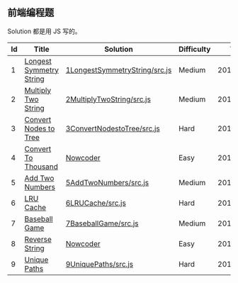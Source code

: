 ## 前端编程题

Solution 都是用 JS 写的。

| Id  | Title  | Solution  | Difficulty  | Time |
| ------------ | ------------ | ------------ | ------------ | ------------ |
|1|[Longest Symmetry String](https://www.nowcoder.com/questionTerminal/93f6c5b032bf473696373ab0d834b0fc)|[1LongestSymmetryString/src.js](./src/1LongestSymmetryString/src.js)|Medium|2019/03/01|
|2|[Multiply Two String](https://www.nowcoder.com/questionTerminal/ff74b3d786de4a30b4cd49b8ad97467f)|[2MultiplyTwoString/src.js](./src/2MultiplyTwoString/src.js)|Medium|2019/03/01|
|3|[Convert Nodes to Tree](./src/3ConvertNodestoTree/src.js)|[3ConvertNodestoTree/src.js](./src/3ConvertNodestoTree/src.js)|Hard|2019/03/04|
|4|[Convert To Thousand](./src/4ConvertToThousand/src.js)|[Nowcoder](https://www.nowcoder.com/questionTerminal/5604722dfb534b438eeb044b115a3587)|Easy|2019/03/18|
|5|[Add Two Numbers](https://leetcode.com/problems/add-two-numbers/)|[5AddTwoNumbers/src.js](./src/5AddTwoNumbers/src.js)|Medium|2019/03/18|
|6|[LRU Cache](https://leetcode.com/problems/lru-cache/)|[6LRUCache/src.js](./src/6LRUCache/src.js)|Hard|2019/03/18|
|7|[Baseball Game](https://leetcode.com/problems/baseball-game/)|[7BaseballGame/src.js](./src/7BaseballGame/src.js)|Medium|2019/05/03|
|8|[Reverse String](./src/8ReverseString/src.js)|[Nowcoder](https://www.nowcoder.com/)|Easy|2019/05/20|
|9|[Unique Paths](https://leetcode.com/problems/unique-paths-ii/)|[9UniquePaths/src.js](./src/9UniquePaths/src.js)|Hard|2019/05/20|

